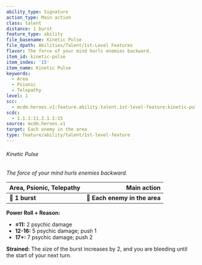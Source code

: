 ```yaml
---
ability_type: Signature
action_type: Main action
class: talent
distance: 1 burst
feature_type: ability
file_basename: Kinetic Pulse
file_dpath: Abilities/Talent/1st-Level Features
flavor: The force of your mind hurls enemies backward.
item_id: kinetic-pulse
item_index: '15'
item_name: Kinetic Pulse
keywords:
  - Area
  - Psionic
  - Telepathy
level: 1
scc:
  - mcdm.heroes.v1:feature.ability.talent.1st-level-feature:kinetic-pulse
scdc:
  - 1.1.1:11.2.1.1:15
source: mcdm.heroes.v1
target: Each enemy in the area
type: feature/ability/talent/1st-level-feature
---
```


###### Kinetic Pulse

*The force of your mind hurls enemies backward.*

| **Area, Psionic, Telepathy** |               **Main action** |
| ---------------------------- | ----------------------------: |
| **📏 1 burst**               | **🎯 Each enemy in the area** |

**Power Roll + Reason:**

- **≤11:** 2 psychic damage
- **12-16:** 5 psychic damage; push 1
- **17+:** 7 psychic damage; push 2

**Strained:** The size of the burst increases by 2, and you are bleeding until the start of your next turn.
